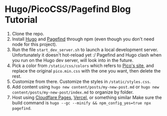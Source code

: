 # Hugo/PicoCSS/Pagefind Blog Tutorial

1. Clone the repo.
2. Install [Hugo](https://gohugo.io) and [Pagefind](https://pagefind.app) through npm (even though you don't need node for this project).
3. Run the file `start_dev_server.sh` to launch a local development server. Unfortunately it doesn't hot-reload yet :/ Pagefind and Hugo clash when you run on the Hugo dev server, will look into in the future.
4. Pick a color from `/static/css/colors` which refers to [Pico's site](https://picocss.com/docs/version-picker), and replace the original `pico.min.css` with the one you want, then delete the rest.
5. Customize from there. Customize the styles in `/static/styles.css`.
6. Add content using `hugo new content/posts/my-new-post.md` or `hugo new content/posts/my-new-post/index.md` to organize by folder.
7. Host using [Cloudflare Pages](pages.cloudflare.com), [Vercel](vercel.com), or something similar
Make sure the build command is `hugo --gc --minify && npm_config_yes=true npx pagefind`.
